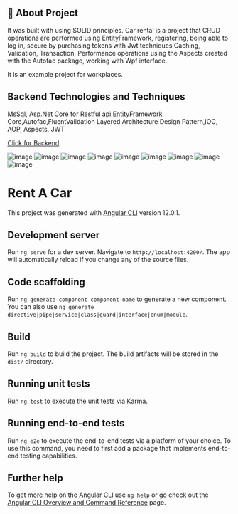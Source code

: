 ## 📌 About Project

It was built with using SOLID principles. Car rental is a project that CRUD operations are performed using EntityFramework, registering, being able to log in, secure by purchasing tokens with Jwt techniques Caching, Validation, Transaction, Performance operations using the Aspects created with the Autofac package, working with Wpf interface.

It is an example project for workplaces.

## Backend Technologies and Techniques

MsSql, Asp.Net Core for Restful api,EntityFramework Core,Autofac,FluentValidation
Layered Architecture Design Pattern,IOC, AOP, Aspects, JWT

<a href="https://github.com/muratakbyk/RentACar-Backend">Click for Backend</a>



![image](https://user-images.githubusercontent.com/64757434/124496722-78804c00-ddc2-11eb-9ffd-9f2a756171eb.png)
![image](https://user-images.githubusercontent.com/64757434/124496560-3eaf4580-ddc2-11eb-9c26-1be552d98ba7.png)
![image](https://user-images.githubusercontent.com/64757434/124496572-4373f980-ddc2-11eb-9f60-1dc5d2176afc.png)
![image](https://user-images.githubusercontent.com/64757434/124496603-4ff85200-ddc2-11eb-9417-981042fae571.png)
![image](https://user-images.githubusercontent.com/64757434/124496613-525aac00-ddc2-11eb-80f9-4238cf7200cb.png)
![image](https://user-images.githubusercontent.com/64757434/124496625-55ee3300-ddc2-11eb-81bd-5019db18a002.png)
![image](https://user-images.githubusercontent.com/64757434/124496639-5a1a5080-ddc2-11eb-8cfb-0e8fcfb41bc0.png)
![image](https://user-images.githubusercontent.com/64757434/124497060-fc3a3880-ddc2-11eb-9364-fbd24a4b659c.png)
![image](https://user-images.githubusercontent.com/64757434/124497033-ed538600-ddc2-11eb-8a66-4a5b3753ef23.png)









# Rent A Car

This project was generated with [Angular CLI](https://github.com/angular/angular-cli) version 12.0.1.

## Development server

Run `ng serve` for a dev server. Navigate to `http://localhost:4200/`. The app will automatically reload if you change any of the source files.

## Code scaffolding

Run `ng generate component component-name` to generate a new component. You can also use `ng generate directive|pipe|service|class|guard|interface|enum|module`.

## Build

Run `ng build` to build the project. The build artifacts will be stored in the `dist/` directory.

## Running unit tests

Run `ng test` to execute the unit tests via [Karma](https://karma-runner.github.io).

## Running end-to-end tests

Run `ng e2e` to execute the end-to-end tests via a platform of your choice. To use this command, you need to first add a package that implements end-to-end testing capabilities.

## Further help

To get more help on the Angular CLI use `ng help` or go check out the [Angular CLI Overview and Command Reference](https://angular.io/cli) page.
